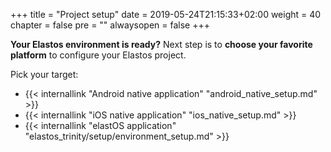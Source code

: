 +++
title = "Project setup"
date = 2019-05-24T21:15:33+02:00
weight = 40
chapter = false
pre = ""
alwaysopen = false
+++ 

**Your Elastos environment is ready?** Next step is to **choose your favorite platform** to configure your Elastos project.

Pick your target:

* {{< internallink "Android native application" "android_native_setup.md" >}}
* {{< internallink "iOS native application" "ios_native_setup.md" >}}
* {{< internallink "elastOS application" "elastos_trinity/setup/environment_setup.md" >}}
